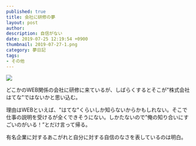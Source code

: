 ```yaml
---
published: true
title: 会社に研修の夢
layout: post
author: 
description: 自信がない
date: 2019-07-25 12:19:54 +0900
thumbnail: 2019-07-27-1.png
category: 夢日記
tags:
- その他
---
```


![]({{site.baseurl}}/assets/img/2019-07-27-1.png)

どこかのWEB関係の会社に研修に来ているが、しばらくするとそこが"株式会社はてな"ではないかと思い込む。

理由はWEBといえば、"はてな"くらいしか知らないからかもしれない。そこで仕事の説明を受けるが全くできそうにない。しかたないので”俺の知り合いにすごいのがいる！”とだけ言って帰る。

有名企業に対するあこがれと自分に対する自信のなさを表しているのは明白。
